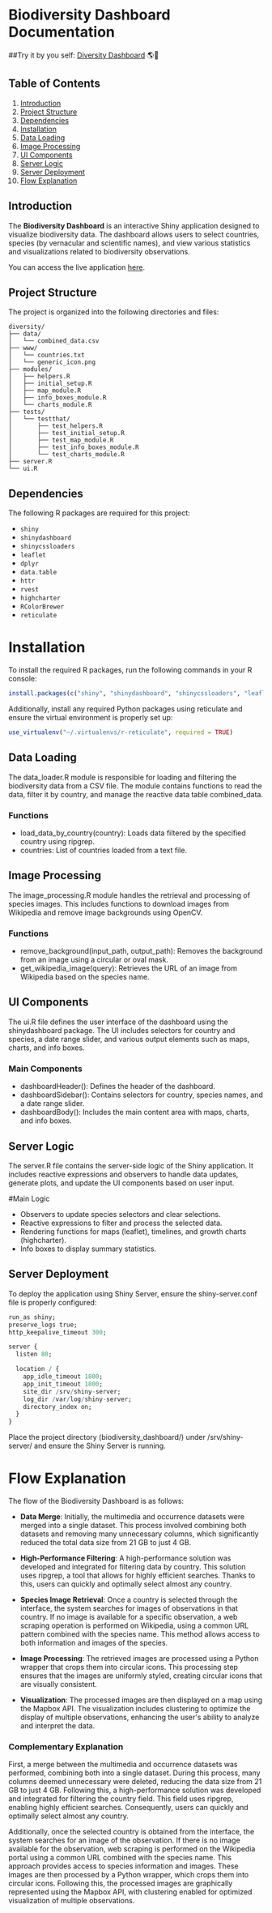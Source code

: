 # Biodiversity Dashboard Documentation

##Try it by you self:  [Diversity Dashboard](https://ad57-35-184-27-9.ngrok-free.app) 🌎🦚


## Table of Contents
1. [Introduction](#introduction)
2. [Project Structure](#project-structure)
3. [Dependencies](#dependencies)
4. [Installation](#installation)
5. [Data Loading](#data-loading)
6. [Image Processing](#image-processing)
7. [UI Components](#ui-components)
8. [Server Logic](#server-logic)
9. [Server Deployment](#Server-Deployment)
10. [Flow Explanation](#flow-explanation)

## Introduction
The **Biodiversity Dashboard** is an interactive Shiny application designed to visualize biodiversity data. The dashboard allows users to select countries, species (by vernacular and scientific names), and view various statistics and visualizations related to biodiversity observations.

You can access the live application [here](https://f631-35-184-27-9.ngrok-free.app/).

## Project Structure
The project is organized into the following directories and files:
```plaintext
diversity/
├── data/
│   └── combined_data.csv
├── www/
│   └── countries.txt
│   └── generic_icon.png
├── modules/
│   ├── helpers.R
│   ├── initial_setup.R
│   ├── map_module.R
│   ├── info_boxes_module.R
│   └── charts_module.R
├── tests/
│   └── testthat/
│       ├── test_helpers.R
│       ├── test_initial_setup.R
│       ├── test_map_module.R
│       ├── test_info_boxes_module.R
│       └── test_charts_module.R
├── server.R
└── ui.R
```


## Dependencies

The following R packages are required for this project:

- `shiny`
- `shinydashboard`
- `shinycssloaders`
- `leaflet`
- `dplyr`
- `data.table`
- `httr`
- `rvest`
- `highcharter`
- `RColorBrewer`
- `reticulate`

# Installation

To install the required R packages, run the following commands in your R console:

```r
install.packages(c("shiny", "shinydashboard", "shinycssloaders", "leaflet", "dplyr", "data.table", "httr", "rvest", "highcharter", "RColorBrewer", "reticulate"))```
```
Additionally, install any required Python packages using reticulate and ensure the virtual environment is properly set up:

```r
use_virtualenv("~/.virtualenvs/r-reticulate", required = TRUE)
```

## Data Loading
The data_loader.R module is responsible for loading and filtering the biodiversity data from a CSV file. The module contains functions to read the data, filter it by country, and manage the reactive data table combined_data.

### Functions
- load_data_by_country(country): Loads data filtered by the specified country using ripgrep.
- countries: List of countries loaded from a text file.

## Image Processing
The image_processing.R module handles the retrieval and processing of species images. This includes functions to download images from Wikipedia and remove image backgrounds using OpenCV.

### Functions
- remove_background(input_path, output_path): Removes the background from an image using a circular or oval mask.
- get_wikipedia_image(query): Retrieves the URL of an image from Wikipedia based on the species name.

## UI Components
The ui.R file defines the user interface of the dashboard using the shinydashboard package. The UI includes selectors for country and species, a date range slider, and various output elements such as maps, charts, and info boxes.

### Main Components
- dashboardHeader(): Defines the header of the dashboard.
- dashboardSidebar(): Contains selectors for country, species names, and a date range slider.
- dashboardBody(): Includes the main content area with maps, charts, and info boxes.

## Server Logic
The server.R file contains the server-side logic of the Shiny application. It includes reactive expressions and observers to handle data updates, generate plots, and update the UI components based on user input.

#Main Logic
- Observers to update species selectors and clear selections.
- Reactive expressions to filter and process the selected data.
- Rendering functions for maps (leaflet), timelines, and growth charts (highcharter).
- Info boxes to display summary statistics.

## Server Deployment 
To deploy the application using Shiny Server, ensure the shiny-server.conf file is properly configured:

```r
run_as shiny;
preserve_logs true;
http_keepalive_timeout 300;

server {
  listen 80;

  location / {
    app_idle_timeout 1800;
    app_init_timeout 1800;
    site_dir /srv/shiny-server;
    log_dir /var/log/shiny-server;
    directory_index on;
  }
}

```

Place the project directory (biodiversity_dashboard/) under /srv/shiny-server/ and ensure the Shiny Server is running.

# Flow Explanation

The flow of the Biodiversity Dashboard is as follows:

- **Data Merge**: Initially, the multimedia and occurrence datasets were merged into a single dataset. This process involved combining both datasets and removing many unnecessary columns, which significantly reduced the total data size from 21 GB to just 4 GB.

- **High-Performance Filtering**: A high-performance solution was developed and integrated for filtering data by country. This solution uses ripgrep, a tool that allows for highly efficient searches. Thanks to this, users can quickly and optimally select almost any country.

- **Species Image Retrieval**: Once a country is selected through the interface, the system searches for images of observations in that country. If no image is available for a specific observation, a web scraping operation is performed on Wikipedia, using a common URL pattern combined with the species name. This method allows access to both information and images of the species.

- **Image Processing**: The retrieved images are processed using a Python wrapper that crops them into circular icons. This processing step ensures that the images are uniformly styled, creating circular icons that are visually consistent.

- **Visualization**: The processed images are then displayed on a map using the Mapbox API. The visualization includes clustering to optimize the display of multiple observations, enhancing the user's ability to analyze and interpret the data.

### Complementary Explanation

First, a merge between the multimedia and occurrence datasets was performed, combining both into a single dataset. During this process, many columns deemed unnecessary were deleted, reducing the data size from 21 GB to just 4 GB. Following this, a high-performance solution was developed and integrated for filtering the country field. This field uses ripgrep, enabling highly efficient searches. Consequently, users can quickly and optimally select almost any country.

Additionally, once the selected country is obtained from the interface, the system searches for an image of the observation. If there is no image available for the observation, web scraping is performed on the Wikipedia portal using a common URL combined with the species name. This approach provides access to species information and images. These images are then processed by a Python wrapper, which crops them into circular icons. Following this, the processed images are graphically represented using the Mapbox API, with clustering enabled for optimized visualization of multiple observations.

